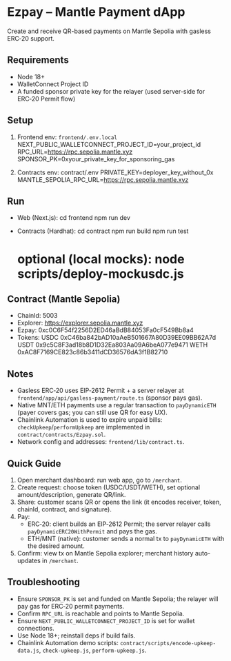 # Ezpay – Mantle Payment dApp

Create and receive QR-based payments on Mantle Sepolia with gasless ERC‑20 support.

## Requirements
- Node 18+
- WalletConnect Project ID
- A funded sponsor private key for the relayer (used server-side for ERC‑20 Permit flow)

## Setup
1) Frontend env: `frontend/.env.local`
   NEXT_PUBLIC_WALLETCONNECT_PROJECT_ID=your_project_id
   RPC_URL=https://rpc.sepolia.mantle.xyz
   SPONSOR_PK=0xyour_private_key_for_sponsoring_gas

2) Contracts env: contract/.env
   PRIVATE_KEY=deployer_key_without_0x
   MANTLE_SEPOLIA_RPC_URL=https://rpc.sepolia.mantle.xyz

## Run
- Web (Next.js):
  cd frontend
  npm run dev

- Contracts (Hardhat):
  cd contract
  npm run build
  npm run test
  # optional (local mocks): node scripts/deploy-mockusdc.js

## Contract (Mantle Sepolia)
- ChainId: 5003
- Explorer: https://explorer.sepolia.mantle.xyz
- Ezpay: 0xc0C6F54f2256D2ED46aBdB84053Fa0cF549Bb8a4
- Tokens:
  USDC 0xC46ba842bAD10aAeB501667A80D39EE09BB62A7d
  USDT 0x9c5C8F3ad18b8D1D32Ea803Aa09A6beA077e9471
  WETH 0xAC8F7169CE823c86b3411dCD36576dA3f1B82710

## Notes
- Gasless ERC‑20 uses EIP‑2612 Permit + a server relayer at `frontend/app/api/gasless-payment/route.ts` (sponsor pays gas).
- Native MNT/ETH payments use a regular transaction to `payDynamicETH` (payer covers gas; you can still use QR for easy UX).
- Chainlink Automation is used to expire unpaid bills: `checkUpkeep`/`performUpkeep` are implemented in `contract/contracts/Ezpay.sol`.
- Network config and addresses: `frontend/lib/contract.ts`.

## Quick Guide 
1) Open merchant dashboard: run web app, go to `/merchant`.
2) Create request: choose token (USDC/USDT/WETH), set optional amount/description, generate QR/link.
3) Share: customer scans QR or opens the link (it encodes receiver, token, chainId, contract, and signature).
4) Pay:
   - ERC‑20: client builds an EIP‑2612 Permit; the server relayer calls `payDynamicERC20WithPermit` and pays the gas.
   - ETH/MNT (native): customer sends a normal tx to `payDynamicETH` with the desired amount.
5) Confirm: view tx on Mantle Sepolia explorer; merchant history auto-updates in `/merchant`.

## Troubleshooting
- Ensure `SPONSOR_PK` is set and funded on Mantle Sepolia; the relayer will pay gas for ERC‑20 permit payments.
- Confirm `RPC_URL` is reachable and points to Mantle Sepolia.
- Ensure `NEXT_PUBLIC_WALLETCONNECT_PROJECT_ID` is set for wallet connections.
- Use Node 18+; reinstall deps if build fails.
- Chainlink Automation demo scripts: `contract/scripts/encode-upkeep-data.js`, `check-upkeep.js`, `perform-upkeep.js`.
